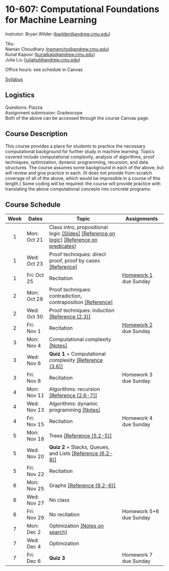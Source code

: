 # 10-607: Computational Foundations for Machine Learning

Instrutor: Bryan Wilder (bwilder@andrew.cmu.edu)

TAs:\
Naman Choudhary (namancho@andrew.cmu.edu)\
Kunal Kapoor (kunalkap@andrew.cmu.edu)\
Julia Liu (juliahul@andrew.cmu.edu)

Office hours: see schedule in Canvas

[Syllabus](files/syllabus_10606_f2024.pdf)

## Logistics

Questions: Piazza\
Assignment submission: Gradescope\
Both of the above can be accessed through the course Canvas page.

## Course Description

This course provides a place for students to practice the necessary computational background for further study in machine learning. Topics covered include computational complexity, analysis of algorithms, proof techniques, optimization, dynamic programming, recursion, and data structures. The course assumes some background in each of the above, but will review and give practice in each. (It does not provide from-scratch coverage of all of the above, which would be impossible in a course of this length.) Some coding will be required: the course will provide practice with translating the above computational concepts into concrete programs.

## Course Schedule

| Week | Dates       | Topic                                               | Assignments                              |
|:----:|-------------|-----------------------------------------------------|--------------------------------------------------------------------------------------------------------------------------------------------------------------------------------|
| 1    | Mon: Oct 21  | Class intro, propositional logic [[Slides]](files/lecture_1.pptx) [[Reference on logic]](http://infolab.stanford.edu/~ullman/focs/ch12.pdf) [[Reference on predicates]](http://infolab.stanford.edu/~ullman/focs/ch14.pdf)||
| 1    | Wed: Oct 23  | Proof techniques: direct proof, proof by cases [[Reference]](https://discrete.openmathbooks.org/dmoi3/sec_logic-proofs.html) ||
| 1    | Fri: Oct 25  | Recitation|[Homework 1](files/F24_10607_HW1_Template.pdf) due Sunday|
| 2    | Mon: Oct 28  | Proof techniques: contradiction, contraposition [[Reference]](https://discrete.openmathbooks.org/dmoi3/sec_logic-proofs.html) ||
| 2    | Wed: Oct 30  | Proof techniques: induction [[Reference (2.3)]](http://infolab.stanford.edu/~ullman/focs/ch02.pdf) |||
| 2    | Fri: Nov 1  | Recitation |[Homework 2](F24_10607_HW2_Template.pdf) due Sunday|
| 3    | Mon: Nov 4  | Computational complexity [[Notes]](files/notes_complexity.pdf)||
| 3    | Wed: Nov 6  | __Quiz 1__ + Computational complexity [[Reference (3.6)]](http://infolab.stanford.edu/~ullman/focs/ch03.pdf)| |
| 3    | Fri: Nov 8  | Recitation| Homework 3 due Sunday|
| 4    | Mon: Nov 11  | Algorithms: recursion [[Reference (2.6-7)]](http://infolab.stanford.edu/~ullman/focs/ch02.pdf)||
| 4    | Wed: Nov 13  | Algorithms: dynamic programming [[Notes]](files/notes_dp.pdf)||
| 4    | Fri: Nov 15  | Recitation|Homework 4 due Sunday|
| 5    | Mon: Nov 18  | Trees [[Reference (5.2-5)]](http://infolab.stanford.edu/~ullman/focs/ch05.pdf )||
| 5    | Wed: Nov 20  | __Quiz 2__ + Stacks, Queues, and Lists [[Reference (6.2-8)]](http://infolab.stanford.edu/~ullman/focs/ch06.pdf) ||
| 5    | Fri: Nov 22  | Recitation||
| 6    | Mon: Nov 25  |Graphs [[Reference (9.2-6)]](http://infolab.stanford.edu/~ullman/focs/ch09.pdf )  ||
| 6    | Wed: Nov 27 | No class||
| 6    | Fri: Nov 29  | No recitation|Homework 5+6 due Sunday|
| 7    | Mon: Dec 2  | Optimization  [[Notes on search]](files/notes_search.pdf)   ||
| 7    | Wed: Dec 4  | Optimization   ||
| 7    | Fri: Dec 6  | __Quiz 3__ |Homework 7  due Sunday|
